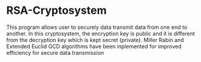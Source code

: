 # RSA-Cryptosystem
This program allows user to securely data transmit data from one end to another. In this cryptosystem, the encryption key is public and it is different from the decryption key which is kept secret (private). Miller Rabin and Extended Euclid GCD algorithms have been inplemented for improved efficiency for secure data transmission

